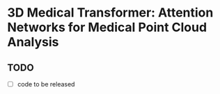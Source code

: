 # 3D Medical Transformer: Attention Networks for Medical Point Cloud Analysis

## TODO
- [ ] code to be released
